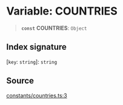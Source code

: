 # Variable: COUNTRIES

> **`const`** **COUNTRIES**: `Object`

## Index signature

 \[`key`: `string`\]: `string`

## Source

[constants/countries.ts:3](https://github.com/bucharitesh/octopop/blob/79bf9c3/packages/utils/src/constants/countries.ts#L3)
